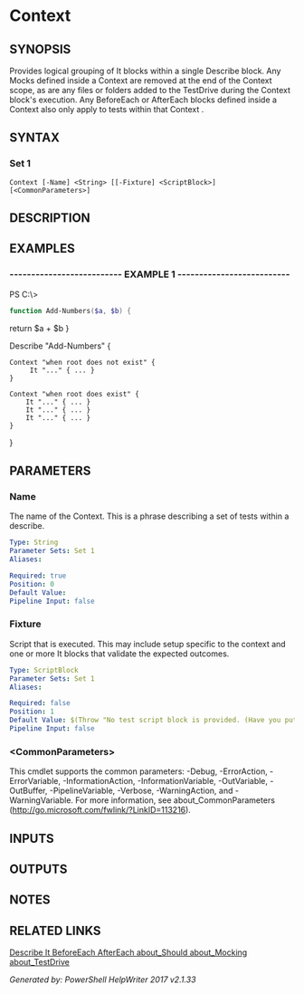 ﻿# Context

## SYNOPSIS
Provides logical grouping of It blocks within a single Describe block. Any Mocks defined
inside a Context are removed at the end of the Context scope, as are any files or folders
added to the TestDrive during the Context block's execution. Any BeforeEach or AfterEach
blocks defined inside a Context also only apply to tests within that Context .

## SYNTAX

### Set 1
```
Context [-Name] <String> [[-Fixture] <ScriptBlock>] [<CommonParameters>]
```

## DESCRIPTION


## EXAMPLES

### -------------------------- EXAMPLE 1 --------------------------
PS C:\\\>
```powershell
function Add-Numbers($a, $b) {
```

return $a + $b
}

Describe "Add-Numbers" {

    Context "when root does not exist" {
         It "..." { ... }
    }

    Context "when root does exist" {
        It "..." { ... }
        It "..." { ... }
        It "..." { ... }
    }
}

## PARAMETERS

### Name
The name of the Context. This is a phrase describing a set of tests within a describe.

```yaml
Type: String
Parameter Sets: Set 1
Aliases: 

Required: true
Position: 0
Default Value: 
Pipeline Input: false
```

### Fixture
Script that is executed. This may include setup specific to the context and one or more It
blocks that validate the expected outcomes.

```yaml
Type: ScriptBlock
Parameter Sets: Set 1
Aliases: 

Required: false
Position: 1
Default Value: $(Throw "No test script block is provided. (Have you put the open curly brace on the next line?)")
Pipeline Input: false
```

### \<CommonParameters\>
This cmdlet supports the common parameters: -Debug, -ErrorAction, -ErrorVariable, -InformationAction, -InformationVariable, -OutVariable, -OutBuffer, -PipelineVariable, -Verbose, -WarningAction, and -WarningVariable. For more information, see about_CommonParameters (http://go.microsoft.com/fwlink/?LinkID=113216).

## INPUTS

## OUTPUTS

## NOTES

## RELATED LINKS

[Describe
It
BeforeEach
AfterEach
about_Should
about_Mocking
about_TestDrive]()

*Generated by: PowerShell HelpWriter 2017 v2.1.33*
